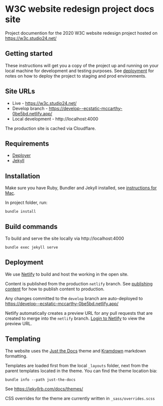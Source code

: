 # W3C website redesign project docs site

Project documention for the 2020 W3C website redesign project hosted on https://w3c.studio24.net/

## Getting started

These instructions will get you a copy of the project up and running on your local machine for development and testing purposes. See [deployment](#deployment) for notes on how to deploy the project to staging and prod environments.

## Site URLs

* Live - https://w3c.studio24.net/
* Develop branch - https://develop--ecstatic-mccarthy-0be5bd.netlify.app/
* Local development - http://localhost:4000

The production site is cached via Cloudflare.

## Requirements

* [Deployer](https://deployer.org)
* [Jekyll](https://jekyllrb.com/docs/)

## Installation

Make sure you have Ruby, Bundler and Jekyll installed, see [instructions for Mac](https://jekyllrb.com/docs/installation/macos/).

In project folder, run:

```
bundle install
```

## Build commands

To build and serve the site locally via http://localhost:4000

```
bundle exec jekyll serve
```

## Deployment 

We use [Netlify](https://www.netlify.com) to build and host the working in the open site.

Content is published from the production `netlify` branch. See [publishing content](/writing-guide/#publishing-content) for how to publish content to production.

Any changes committed to the `develop` branch are auto-deployed to https://develop--ecstatic-mccarthy-0be5bd.netlify.app/

Netlify automatically creates a preview URL for any pull requests that are created to merge into the `netlify` branch. 
[Login to Netlify](https://app.netlify.com/sites/ecstatic-mccarthy-0be5bd/overview) to view the preview URL.

## Templating

The website uses the [Just the Docs](https://pmarsceill.github.io/just-the-docs/) theme and [Kramdown](https://kramdown.gettalong.org/quickref.html) markdown formatting.

Templates are loaded first from the local `_layouts` folder, next from the parent templates located in the theme. You can find the theme location bia:

```
bundle info --path just-the-docs
```

See https://jekyllrb.com/docs/themes/

CSS overrides for the theme are currently written in `_sass/overrides.scss`